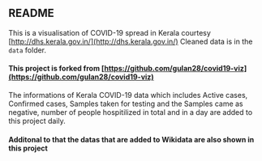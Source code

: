 ## README

This is a visualisation of COVID-19 spread in Kerala courtesy [http://dhs.kerala.gov.in/](http://dhs.kerala.gov.in/)
Cleaned data is in the `data` folder.

#### This project is forked from [https://github.com/gulan28/covid19-viz](https://github.com/gulan28/covid19-viz)


The informations of Kerala COVID-19 data which includes Active cases, Confirmed cases, Samples taken for testing and the Samples came as negative, number of people hospitilized in total and in a day are added to this project daily.

#### Additonal to that the datas that are added to Wikidata are also shown in this project

